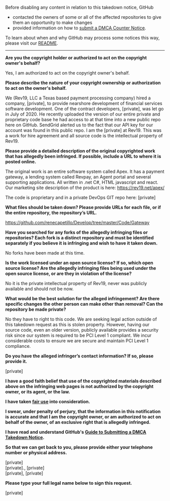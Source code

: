 Before disabling any content in relation to this takedown notice, GitHub
- contacted the owners of some or all of the affected repositories to give them an opportunity to make changes
- provided information on how to [submit a DMCA Counter Notice](https://docs.github.com/en/articles/guide-to-submitting-a-dmca-counter-notice).
 
To learn about when and why GitHub may process some notices this way, please visit our [README](https://github.com/github/dmca/blob/master/README.md).
 
---


**Are you the copyright holder or authorized to act on the copyright owner's behalf?**

Yes, I am authorized to act on the copyright owner's behalf.

**Please describe the nature of your copyright ownership or authorization to act on the owner's behalf.**

We (Rev19, LLC a Texas based payment processing company) hired a company, [private], to provide nearshore development of financial services software development. One of the contract developers, [private], was let go in July of 2020. He recently uploaded the version of our entire private and proprietary code base he had access to at that time into a new public repo here on GitHub. SendGrid alerted us to the fact that our API key for our account was found in this public repo. I am the [private] at Rev19. This was a work for hire agreement and all source code is the intellectual property of Rev19.

**Please provide a detailed description of the original copyrighted work that has allegedly been infringed. If possible, include a URL to where it is posted online.**

The original work is an entire software system called Apex. It has a payment gateway, a lending system called Revpay, an Agent portal and several supporting applications. All written in .net C#, HTML javascript and react. Our marketing site description of the product is here: https://rev19.net/apex/

The code is proprietary and in a private DevOps GIT repo here: [private]

**What files should be taken down? Please provide URLs for each file, or if the entire repository, the repository’s URL.**

https://github.com/renecapetillo/Develop/tree/master/Code/Gateway

**Have you searched for any forks of the allegedly infringing files or repositories? Each fork is a distinct repository and must be identified separately if you believe it is infringing and wish to have it taken down.**

No forks have been made at this time.

**Is the work licensed under an open source license? If so, which open source license? Are the allegedly infringing files being used under the open source license, or are they in violation of the license?**

No it is the private intellectual property of Rev19, never was publicly available and should not be now.

**What would be the best solution for the alleged infringement? Are there specific changes the other person can make other than removal? Can the repository be made private?**

No they have to right to this code. We are seeking legal action outside of this takedown request as this is stolen property. However, having our source code, even an older version, publicly available provides a security risk since our system is required to be PCI Level 1 compliant. We incur considerable costs to ensure we are secure and maintain PCI Level 1 compliance.

**Do you have the alleged infringer’s contact information? If so, please provide it.**

[private]

**I have a good faith belief that use of the copyrighted materials described above on the infringing web pages is not authorized by the copyright owner, or its agent, or the law.**

**I have taken <a href="https://www.lumendatabase.org/topics/22">fair use</a> into consideration.**

**I swear, under penalty of perjury, that the information in this notification is accurate and that I am the copyright owner, or am authorized to act on behalf of the owner, of an exclusive right that is allegedly infringed.**

**I have read and understand GitHub's <a href="https://docs.github.com/articles/guide-to-submitting-a-dmca-takedown-notice/">Guide to Submitting a DMCA Takedown Notice</a>.**

**So that we can get back to you, please provide either your telephone number or physical address.**

[private]  
[private]., [private]  
[private], [private]

**Please type your full legal name below to sign this request.**

[private]
